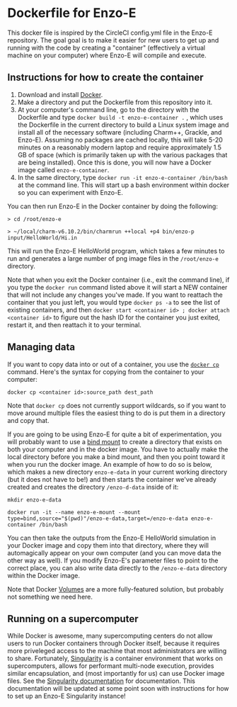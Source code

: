 # Dockerfile for Enzo-E

This docker file is inspired by the CircleCI config.yml file in the
Enzo-E repository.  The goal goal is to make it easier for new users
to get up and running with the code by creating a "container"
(effectively a virtual machine on your computer) where Enzo-E will
compile and execute.


## Instructions for how to create the container

1. Download and install [Docker](https://docs.docker.com/get-docker/).
2. Make a directory and put the Dockerfile from this repository into it. 
3. At your computer's command line, go to the directory with the
   Dockerfile and type `docker build -t enzo-e-container .` , which
   uses the Dockerfile in the current directory to build a Linux
   system image and install all of the necessary software (including
   Charm++, Grackle, and Enzo-E).  Assuming no packages are cached
   locally, this will take 5-20 minutes on a reasonably modern laptop
   and require approximately 1.5 GB of space (which is primarily taken
   up with the various packages that are being installed).  Once this
   is done, you will now have a Docker image called
   `enzo-e-container`.
4. In the same directory, type `docker run -it enzo-e-container
   /bin/bash` at the command line.  This will start up a bash
   environment within docker so you can experiment with Enzo-E.
   

You can then run Enzo-E in the Docker container by doing the following:

```
> cd /root/enzo-e

> ~/local/charm-v6.10.2/bin/charmrun ++local +p4 bin/enzo-p input/HelloWorld/Hi.in
```

This will run the Enzo-E HelloWorld program, which takes a few minutes
to run and generates a large number of png image files in the
`/root/enzo-e` directory.

Note that when you exit the Docker container (i.e., exit the command
line), if you type the `docker run` command listed above it will start
a NEW container that will not include any changes you've made.  If you
want to reattach the container that you just left, you would type
`docker ps -a` to see the list of existing containers, and then
`docker start <container id> ; docker attach <container id>` to figure
out the hash ID for the container you just exited, restart it, and
then reattach it to your terminal.

## Managing data

If you want to copy data into or out of a container, you use the
[`docker cp`](https://docs.docker.com/engine/reference/commandline/cp/)
command.  Here's the syntax for copying from the container to your
computer:

`docker cp <container id>:source_path dest_path`

Note that `docker cp` does not currently support wildcards, so if you
want to move around multiple files the easiest thing to do is put them
in a directory and copy that.

If you are going to be using Enzo-E for quite a bit of
experimentation, you will probably want to use a
[bind mount](https://docs.docker.com/storage/bind-mounts/) to create a
directory that exists on both your computer and in the docker image.
You have to actually make the local directory before you make a bind
mount, and then you point toward it when you run the docker image.  An
example of how to do so is below, which makes a new directory
`enzo-e-data` in your current working directory (but it does not have
to be!) and then starts the container we've already created and
creates the directory `/enzo-d-data` inside of it:

```
mkdir enzo-e-data

docker run -it --name enzo-e-mount --mount type=bind,source="$(pwd)"/enzo-e-data,target=/enzo-e-data enzo-e-container /bin/bash
```

You can then take the outputs from the Enzo-E HelloWorld simulation in
your Docker image and copy them into that directory, where they will
automagically appear on your own computer (and you can move data the
other way as well).  If you modify Enzo-E's parameter files to point
to the correct place, you can also write data directly to the
`/enzo-e-data` directory within the Docker image.

Note that Docker [Volumes](https://docs.docker.com/storage/volumes/)
are a more fully-featured solution, but probably not something we need
here.

## Running on a supercomputer

While Docker is awesome, many supercomputing centers do not allow
users to run Docker containers through Docker itself, because it
requires more priveleged access to the machine that most
administrators are willing to share.  Fortunately,
[Singularity](https://sylabs.io/) is a container environment that
works on supercomputers, allows for performant multi-node execution,
provides similar encapsulation, and (most importantly for us) can use
Docker image files.  See the
[Singularity documentation](https://sylabs.io/docs/)
for documentation.  This documentation will be updated at some point soon
with instructions for how to set up an Enzo-E Singularity instance!
